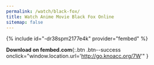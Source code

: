 ```yaml
---
permalink: /watch/black-fox/
title: Watch Anime Movie Black Fox Online
sitemap: false
---
```


{% include id="-dr38spm2177e4k" provider="fembed" %}

**Download on fembed.com**{:.btn .btn--success onclick="window.location.url='http://go.knoacc.org/7W'" }
